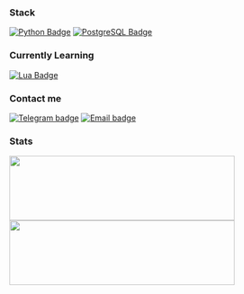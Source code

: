 ### **Stack**

[![Python Badge]](https://www.python.org/)
[![PostgreSQL Badge]](https://www.postgresql.org/)

### **Currently Learning**

[![Lua Badge]](https://www.lua.org/)

<!-- TOLEARN LIST: -->
<!-- - Rust -->

### **Contact me**

[![Telegram badge]](https://t.me/mrtnvgr)
[![Email badge]](mailto:martynovegorOF@yandex.ru)

### **Stats**

<img
    src="https://github-readme-stats-git-masterrstaa-rickstaa.vercel.app/api?username=mrtnvgr&count_private=true&hide_title=true&bg_color=000000&text_color=dadada&show_icons=true&icon_color=dadada&ring_color=dadada&include_all_commits=true&hide=stars,contribs&border_radius=0&hide_rank=true&card_width=400px&custom_title=.&border_color=ffffff00"
    width="400px"
    height="115px"
/>
<img
     src="https://wakatime.com/share/@mrtnvgr/eece2036-2ca2-4e7e-9d14-8aacf1b490de.svg"
     width="400px"
     height="115px"
/>

<!-- Badges -->

[Python Badge]: https://img.shields.io/badge/python-%25.svg?style=for-the-badge&logoColor=dadada&color=000000&logo=python
[PostgreSQL Badge]: https://img.shields.io/badge/postgresql-%25.svg?style=for-the-badge&logoColor=dadada&color=000000&logo=postgresql
[Lua Badge]: https://img.shields.io/badge/lua-%25.svg?style=for-the-badge&color=000000&logoColor=dadada&logo=lua
[Telegram Badge]: https://img.shields.io/badge/telegram-%25.svg?style=for-the-badge&color=000000&logoColor=dadada&logo=telegram
[Email Badge]: https://img.shields.io/badge/email-%25.svg?style=for-the-badge&color=000000&logoColor=dadada
